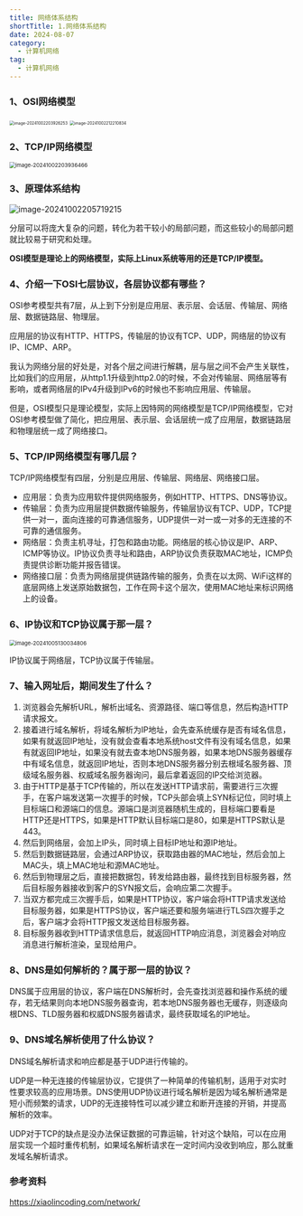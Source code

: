 ```yaml
---
title: 网络体系结构
shortTitle: 1.网络体系结构
date: 2024-08-07
category:
  - 计算机网络
tag:
  - 计算机网络
---
```


### 1、OSI网络模型

<img src="https://cdn.golangcode.cn/images/202501182127340.png" alt="image-20241002203926253" style="zoom:50%;" />

<img src="https://cdn.golangcode.cn/images/202501182128354.png" alt="image-20241002212210834" style="zoom:50%;" />





### 2、TCP/IP网络模型

<img src="https://golang-code.oss-cn-beijing.aliyuncs.com/images/202501071555714.png" alt="image-20241002203936466" style="zoom:67%;" />



### 3、原理体系结构

![image-20241002205719215](https://cdn.golangcode.cn/images/202501182128675.png)

分层可以将庞大复杂的问题，转化为若干较小的局部问题，而这些较小的局部问题就比较易于研究和处理。

**OSI模型是理论上的网络模型，实际上Linux系统等用的还是TCP/IP模型。**

### 4、介绍一下OSI七层协议，各层协议都有哪些？

OSI参考模型共有7层，从上到下分别是应用层、表示层、会话层、传输层、网络层、数据链路层、物理层。

应用层的协议有HTTP、HTTPS，传输层的协议有TCP、UDP，网络层的协议有IP、ICMP、ARP。

我认为网络分层的好处是，对各个层之间进行解耦，层与层之间不会产生关联性，比如我们的应用层，从http1.1升级到http2.0的时候，不会对传输层、网络层等有影响，或者网络层的IPv4升级到IPv6的时候也不影响应用层、传输层。

但是，OSI模型只是理论模型，实际上因特网的网络模型是TCP/IP网络模型，它对OSI参考模型做了简化，把应用层、表示层、会话层统一成了应用层，数据链路层和物理层统一成了网络接口。

### 5、TCP/IP网络模型有哪几层？

TCP/IP网络模型有四层，分别是应用层、传输层、网络层、网络接口层。

- 应用层：负责为应用软件提供网络服务，例如HTTP、HTTPS、DNS等协议。
- 传输层：负责为应用层提供数据传输服务，传输层协议有TCP、UDP，TCP提供一对一，面向连接的可靠通信服务，UDP提供一对一或一对多的无连接的不可靠的通信服务。
- 网络层：负责主机寻址，打包和路由功能。网络层的核心协议是IP、ARP、ICMP等协议。IP协议负责寻址和路由，ARP协议负责获取MAC地址，ICMP负责提供诊断功能并报告错误。
- 网络接口层：负责为网络层提供链路传输的服务，负责在以太网、WiFi这样的底层网络上发送原始数据包，工作在网卡这个层次，使用MAC地址来标识网络上的设备。

### 6、IP协议和TCP协议属于那一层？

<img src="https://golang-code.oss-cn-beijing.aliyuncs.com/images/202501071555247.png" alt="image-20241005130034806" style="zoom: 67%;" />

IP协议属于网络层，TCP协议属于传输层。

### 7、输入网址后，期间发生了什么？

1. 浏览器会先解析URL，解析出域名、资源路径、端口等信息，然后构造HTTP请求报文。
2. 接着进行域名解析，将域名解析为IP地址，会先查系统缓存是否有域名信息，如果有就返回IP地址，没有就会查看本地系统host文件有没有域名信息，如果有就返回IP地址，如果没有就去查本地DNS服务器，如果本地DNS服务器缓存中有域名信息，就返回IP地址，否则本地DNS服务器分别去根域名服务器、顶级域名服务器、权威域名服务器询问，最后拿着返回的IP交给浏览器。
3. 由于HTTP是基于TCP传输的，所以在发送HTTP请求前，需要进行三次握手，在客户端发送第一次握手的时候，TCP头部会填上SYN标记位，同时填上目标端口和源端口的信息。源端口是浏览器随机生成的，目标端口要看是HTTP还是HTTPS，如果是HTTP默认目标端口是80，如果是HTTPS默认是443。
4. 然后到网络层，会加上IP头，同时填上目标IP地址和源IP地址。
5. 然后到数据链路层，会通过ARP协议，获取路由器的MAC地址，然后会加上MAC头，填上MAC地址和源MAC地址。
6. 然后到物理层之后，直接把数据包，转发给路由器，最终找到目标服务器，然后目标服务器接收到客户的SYN报文后，会响应第二次握手。
7. 当双方都完成三次握手后，如果是HTTP协议，客户端会将HTTP请求发送给目标服务器，如果是HTTPS协议，客户端还要和服务端进行TLS四次握手之后，客户端才会将HTTP报文发送给目标服务器。
8. 目标服务器收到HTTP请求信息后，就返回HTTP响应消息，浏览器会对响应消息进行解析渲染，呈现给用户。

### 8、DNS是如何解析的？属于那一层的协议？

DNS属于应用层的协议，客户端在DNS解析时，会先查找浏览器和操作系统的缓存，若无结果则向本地DNS服务器查询，若本地DNS服务器也无缓存，则逐级向根DNS、TLD服务器和权威DNS服务器请求，最终获取域名的IP地址。

### 9、DNS域名解析使用了什么协议？

DNS域名解析请求和响应都是基于UDP进行传输的。

UDP是一种无连接的传输层协议，它提供了一种简单的传输机制，适用于对实时性要求较高的应用场景。DNS使用UDP协议进行域名解析是因为域名解析通常是短小而频繁的请求，UDP的无连接特性可以减少建立和断开连接的开销，并提高解析的效率。

UDP对于TCP的缺点是没办法保证数据的可靠运输，针对这个缺陷，可以在应用层实现一个超时重传机制，如果域名解析请求在一定时间内没收到响应，那么就重发域名解析请求。

### 参考资料

https://xiaolincoding.com/network/


